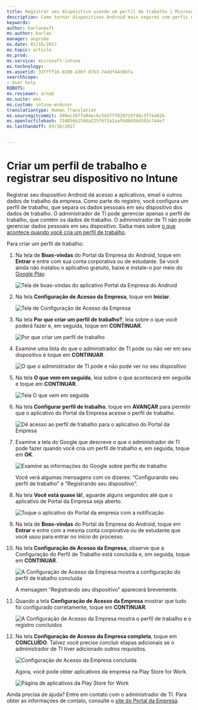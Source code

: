 ```yaml
---
title: Registrar seu dispositivo usando um perfil de trabalho | Microsoft Docs
description: Como tornar dispositivos Android mais seguros com perfis de trabalho.
keywords: 
author: barlanmsft
ms.author: barlan
manager: angrobe
ms.date: 03/16/2017
ms.topic: article
ms.prod: 
ms.service: microsoft-intune
ms.technology: 
ms.assetid: 33ffff16-0280-43bf-87b3-74ddf4439bfa
searchScope:
- User help
ROBOTS: 
ms.reviewer: arnab
ms.suite: ems
ms.custom: intune-enduser
translationtype: Human Translation
ms.sourcegitcommit: 499ec16ffa04ec6c5d1fff829729fddc3f74a02b
ms.openlocfilehash: 734856b1598a225f6f3a2aaf640d34d393c744e7
ms.lasthandoff: 03/16/2017


---
```



# <a name="create-a-work-profile-and-enroll-your-device-in-intune"></a>Criar um perfil de trabalho e registrar seu dispositivo no Intune

Registrar seu dispositivo Android dá acesso a aplicativos, email e outros dados de trabalho da empresa. Como parte do registro, você configura um perfil de trabalho, que separa os dados pessoais em seu dispositivo dos dados de trabalho. O administrador de TI pode gerenciar apenas o perfil de trabalho, que contém os dados de trabalho. O administrador de TI não pode gerenciar dados pessoais em seu dispositivo. Saiba mais sobre [o que acontece quando você cria um perfil de trabalho](what-happens-when-you-create-a-work-profile-android.md).

Para criar um perfil de trabalho:

1.  Na tela de **Boas-vindas** do Portal da Empresa do Android, toque em **Entrar** e entre com sua conta corporativa ou de estudante. Se você ainda não instalou o aplicativo gratuito, baixe e instale-o por meio do [Google Play](http://play.google.com/store/apps/details?id=com.microsoft.windowsintune.companyportal).

    ![Tela de boas-vindas do aplicativo Portal da Empresa do Android](./media/and-enroll-0-welcome-screen.png)

2. Na tela **Configuração de Acesso da Empresa**, toque em **Iniciar**.

    ![Tela de Configuração de Acesso da Empresa](./media/andr-afw-begin-company-access-setup.png)

3.  Na tela **Por que criar um perfil de trabalho?**, leia sobre o que você poderá fazer e, em seguida, toque em **CONTINUAR**.

    ![Por que criar um perfil de trabalho](./media/andr-afw-why-create-a-work-profile.png)

4.  Examine uma lista do que o administrador de TI pode ou não ver em seu dispositivo e toque em **CONTINUAR**.

    ![O que o administrador de TI pode e não pode ver no seu dispositivo](./media/andr-afw-what-it-can-see-on-your-device.png)

5.  Na tela **O que vem em seguida**, leia sobre o que acontecerá em seguida e toque em **CONTINUAR**.

    ![Tela O que vem em seguida](./media/andr-afw-what-comes-next.png)

6. Na tela **Configurar perfil de trabalho**, toque em **AVANÇAR** para permitir que o aplicativo do Portal da Empresa acesse o perfil de trabalho.

    ![Dê acesso ao perfil de trabalho para o aplicativo do Portal da Empresa](./media/andr-afw-tap-next-to-set-up-work-profile.png)

7. Examine a tela do Google que descreve o que o administrador de TI pode fazer quando você cria um perfil de trabalho e, em seguida, toque em **OK**.

    ![Examine as informações do Google sobre perfis de trabalho](./media/andr-afw-google-screen-what-it-can-do.png)

    Você verá algumas mensagens com os dizeres: “Configurando seu perfil de trabalho” e “Registrando seu dispositivo”.

8. Na tela **Você está quase lá!**, aguarde alguns segundos até que o aplicativo de Portal da Empresa seja aberto.

    ![Toque o aplicativo do Portal da empresa com a notificação](./media/andr-afw-tap-work-badged-company-portal-icon2.png)

9. Na tela de **Boas-vindas** do Portal da Empresa do Android, toque em **Entrar** e entre com a mesma conta corporativa ou de estudante que você usou para entrar no início do processo.

10. Na tela **Configuração de Acesso da Empresa**, observe que a Configuração do Perfil de Trabalho está concluída e, em seguida, toque em **CONTINUAR**.

    ![A Configuração de Acesso da Empresa mostra a configuração do perfil de trabalho concluída](./media/andr-afw-work-profile-now-set-up.png)

    A mensagem “Registrando seu dispositivo” aparecerá brevemente.

11. Quando a tela **Configuração de Acesso da Empresa** mostrar que tudo foi configurado corretamente, toque em **CONTINUAR**.

    ![A Configuração de Acesso da Empresa mostra o perfil de trabalho e o registro concluídos](./media/andr-afw-company-access-setup-green-checks.png)

12. Na tela **Configuração de Acesso da Empresa completa**, toque em **CONCLUÍDO**. Talvez você precise concluir etapas adicionais se o administrador de TI tiver adicionado outros requisitos.

    ![Configuração de Acesso da Empresa concluída](./media/andr-afw-company-access-setup-complete.png)

    Agora, você pode obter aplicativos da empresa na Play Store for Work.

    ![Página de aplicativos da Play Store for Work](./media/andr-afw-tap-work-play-store-icon.png)

Ainda precisa de ajuda? Entre em contato com o administrador de TI. Para obter as informações de contato, consulte o [site do Portal da Empresa](http://portal.manage.microsoft.com).

